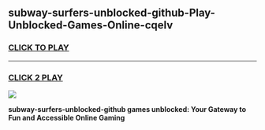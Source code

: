 
## subway-surfers-unblocked-github-Play-Unblocked-Games-Online-cqelv
<h3>
<a href="https://premium76.site?title=subway-surfers-unblocked-github&ref=25A">CLICK TO PLAY</a></h3>
<hr>

<h3>
<a href="https://premium76.site?title=subway-surfers-unblocked-github&ref=25A">CLICK 2 PLAY</a>
  
</h3>

<a href="https://premium76.site?title=subway-surfers-unblocked-github&ref=25A"><img src="https://clearcache.store/games.png"></a>


**subway-surfers-unblocked-github games unblocked: Your Gateway to Fun and Accessible Online Gaming**
